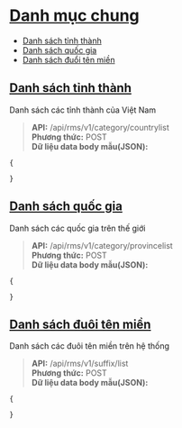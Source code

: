 # [Danh mục chung](#category)
* [Danh sách tỉnh thành](#danh-sách-tỉnh-thành)
* [Danh sách quốc gia](#danh-sách-quốc-gia)
* [Danh sách đuổi tên miền](#danh-sách-đuôi-tên-miền)
## [Danh sách tỉnh thành](#province)
Danh sách các tỉnh thành của Việt Nam
> **API:** /api/rms/v1/category/countrylist  
> **Phương thức:** POST  
> **Dữ liệu data body mẫu(JSON):**   
```
{
   
}
```

## [Danh sách quốc gia](#country)
Danh sách các quốc gia trên thế giới
> **API:** /api/rms/v1/category/provincelist  
> **Phương thức:** POST  
> **Dữ liệu data body mẫu(JSON):**   
```
{
   
}
```
## [Danh sách đuôi tên miền](#suffix)
Danh sách các đuôi tên miền trên hệ thống
> **API:** /api/rms/v1/suffix/list  
> **Phương thức:** POST  
> **Dữ liệu data body mẫu(JSON):**   
```
{
   
}
```
